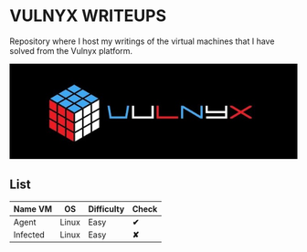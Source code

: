 # VULNYX WRITEUPS

Repository where I host my writings of the virtual machines that I have solved from the Vulnyx platform.

![VULNYX](./img/sddefault.jpg)

## **List**

| **Name VM** | **OS** | **Difficulty** | **Check** |
|-------------|--------|----------------|-----------|
| Agent       | Linux  | Easy           |   **✔**   |
| Infected    | Linux  | Easy           |   **✘**   |
